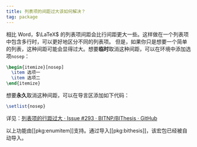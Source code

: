 ```yaml
---
title: 列表项的间距过大该如何解决？
tag: package
---
```


相比 Word，$\LaTeX$ 的列表项间距会比行间距更大一些。这样做在一个列表项中包含多行时，可以更好地区分不同的列表项。
但是，如果你只是想要一个简单的列表，这种间距可能会显得过大。想要**临时**取消这种间距，可以在环境中添加选项`nosep`：

```latex
\begin{itemize}[nosep]
  \item 选项一
  \item 选项二
\end{itemize}
```

想要**永久**取消这种间距，可以在导言区添加如下代码：

```latex
\setlist{nosep}
```

详见：[列表项的行距过大 · Issue #293 · BITNP/BIThesis · GitHub](https://github.com/BITNP/BIThesis/issues/293)

以上功能由[[pkg:enumitem]]支持。通过导入[[pkg:bithesis]]，该宏包已经被自动导入。
